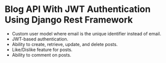 # Blog API With JWT Authentication Using Django Rest Framework

- Custom user model where email is the unique identifier instead of email.
- JWT-based authentication.
- Ability to create, retrieve, update, and delete posts.
- Like/Dislike feature for posts.
- Ability to comment on posts.

